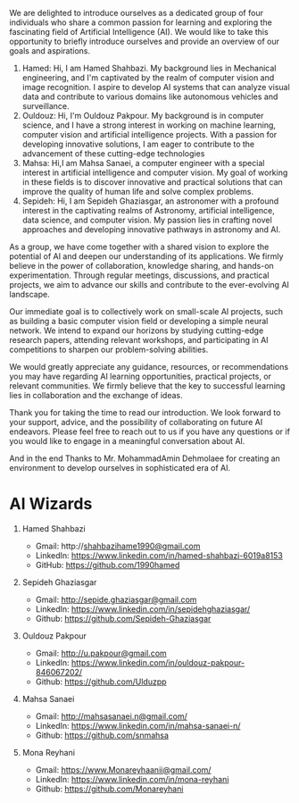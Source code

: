 
We are delighted to introduce ourselves as a dedicated group of four individuals who share a common passion for learning and exploring the fascinating field of Artificial Intelligence (AI). We would like to take this opportunity to briefly introduce ourselves and provide an overview of our goals and aspirations.

1. Hamed: Hi, I am Hamed Shahbazi. My background lies in Mechanical engineering, and I'm captivated by the realm of computer vision and image recognition. I aspire to develop AI systems that can analyze visual data and contribute to various domains like autonomous vehicles and surveillance.
2. Ouldouz: Hi, I'm Ouldouz Pakpour. My background is in computer science, and I have a strong interest in working on machine learning, computer vision and artificial intelligence projects. With a passion for developing innovative solutions, I am eager to contribute to the advancement of these cutting-edge technologies
3. Mahsa: Hi,I am Mahsa Sanaei, a computer engineer with a special interest in artificial intelligence and computer vision. My goal of working in these fields is to discover innovative and practical solutions that can improve the quality of human life and solve complex problems.
4. Sepideh: Hi, I am Sepideh Ghaziasgar, an astronomer with a profound interest in the captivating realms of Astronomy, artificial intelligence, data science, and computer vision. My passion lies in crafting novel approaches and developing innovative pathways in astronomy and AI.

As a group, we have come together with a shared vision to explore the potential of AI and deepen our understanding of its applications. We firmly believe in the power of collaboration, knowledge sharing, and hands-on experimentation. Through regular meetings, discussions, and practical projects, we aim to advance our skills and contribute to the ever-evolving AI landscape.

Our immediate goal is to collectively work on small-scale AI projects, such as building a basic computer vision field or developing a simple neural network. We intend to expand our horizons by studying cutting-edge research papers, attending relevant workshops, and participating in AI competitions to sharpen our problem-solving abilities.

We would greatly appreciate any guidance, resources, or recommendations you may have regarding AI learning opportunities, practical projects, or relevant communities. We firmly believe that the key to successful learning lies in collaboration and the exchange of ideas.

Thank you for taking the time to read our introduction. We look forward to your support, advice, and the possibility of collaborating on future AI endeavors. Please feel free to reach out to us if you have any questions or if you would like to engage in a meaningful conversation about AI.

And in the end Thanks to Mr. MohammadAmin Dehmolaee for creating an environment to develop ourselves in sophisticated era of AI.

# AI Wizards

1. Hamed Shahbazi
    * Gmail: http://shahbazihame1990@gmail.com
    * LinkedIn: https://www.linkedin.com/in/hamed-shahbazi-6019a8153
    * GitHub: https://github.com/1990hamed

2. Sepideh Ghaziasgar
    * Gmail: http://sepide.ghaziasgar@gmail.com
    * LinkedIn: https://www.linkedin.com/in/sepidehghaziasgar/
    * Github: https://github.com/Sepideh-Ghaziasgar

3. Ouldouz Pakpour
    * Gmail: http://u.pakpour@gmail.com
    * LinkedIn: https://www.linkedin.com/in/ouldouz-pakpour-846067202/
    * Github: https://github.com/Ulduzpp

4. Mahsa Sanaei
    * Gmail: http://mahsasanaei.n@gmail.com/
    * LinkedIn: https://www.linkedin.com/in/mahsa-sanaei-n/
    * Github: https://github.com/snmahsa
      
5. Mona Reyhani
   * Gmail: https://www.Monareyhaanii@gmail.com/
   * LinkedIn: https://www.linkedin.com/in/mona-reyhani
   * Github: https://github.com/Monareyhani   

